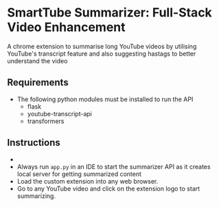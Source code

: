 # SmartTube Summarizer: Full-Stack Video Enhancement
A chrome extension to summarise long YouTube videos by utilising YouTube's transcript feature and also suggesting hastags to better understand the video

## Requirements
- The following python modules must be installed to run the API
  - flask
  - youtube-transcript-api
  - transformers
  
## Instructions
- 
- Always run ` app.py ` in an IDE to start the summarizer API as it creates local server for getting summarized content
- Load the custom extension into any web browser.
- Go to any YouTube video and click on the extension logo to start summarizing.
